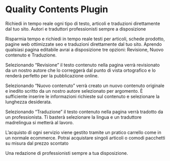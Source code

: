 # Quality Contents Plugin
Richiedi in tempo reale ogni tipo di testo, articoli e traduzioni direttamente dal tuo sito. Autori e traduttori professionisti sempre a disposizione

Risparmia tempo e richiedi in tempo reale testi per articoli, schede prodotto, pagine web ottimizzate seo e traduzioni direttamente dal tuo sito. Aprendo qualsiasi pagina editabile avrai a disposizione tre opzioni: Revisione, Nuovo contenuto e Traduzione. 

Selezionando “Revisione” 
il testo contenuto nella pagina verrà revisionato da un nostro autore che lo correggerà dal punto di vista ortografico e lo renderà perfetto per la pubblicazione online.

Selezionando “Nuovo contenuto” 
verrà creato un nuovo contenuto originale e inedito scritto da un nostro autore selezionato per argomento. È sufficiente inserire le informazioni richieste sul contenuto e selezionare la lunghezza desiderata.

Selezionando “Traduzione” 
il testo contenuto nella pagina verrà tradotto da un professionista. Ti basterà selezionare la lingua e un traduttore madrelingua si metterà al lavoro.


L’acquisto di ogni servizio viene gestito tramite un pratico carrello come in un normale ecommerce. Potrai acquistare singoli articoli o comodi pacchetti su misura dal prezzo scontato 


Una redazione di professionisti sempre a tua disposizione. 

